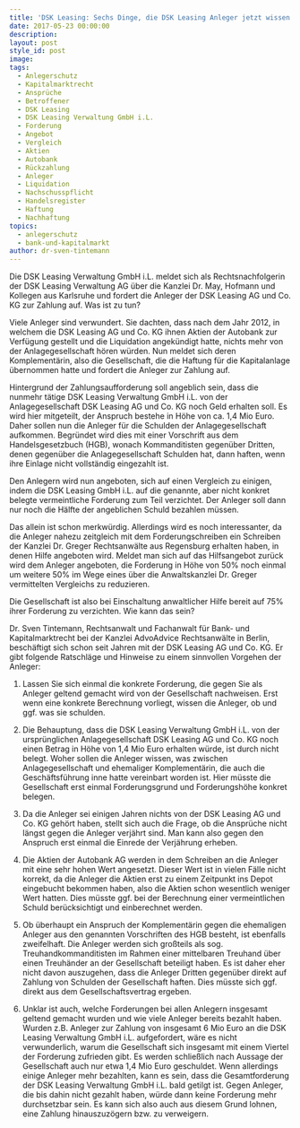 ```yaml
---
title: 'DSK Leasing: Sechs Dinge, die DSK Leasing Anleger jetzt wissen sollten'
date: 2017-05-23 00:00:00
description:
layout: post
style_id: post
image:
tags:
  - Anlegerschutz
  - Kapitalmarktrecht
  - Ansprüche
  - Betroffener
  - DSK Leasing
  - DSK Leasing Verwaltung GmbH i.L.
  - Forderung
  - Angebot
  - Vergleich
  - Aktien
  - Autobank
  - Rückzahlung
  - Anleger
  - Liquidation
  - Nachschusspflicht
  - Handelsregister
  - Haftung
  - Nachhaftung
topics:
  - anlegerschutz
  - bank-und-kapitalmarkt
author: dr-sven-tintemann
---
```



Die DSK Leasing Verwaltung GmbH i.L. meldet sich als Rechtsnachfolgerin der DSK Leasing Verwaltung AG über die Kanzlei Dr. May, Hofmann und Kollegen aus Karlsruhe und fordert die Anleger der DSK Leasing AG und Co. KG zur Zahlung auf. Was ist zu tun?

Viele Anleger sind verwundert. Sie dachten, dass nach dem Jahr 2012, in welchem die DSK Leasing AG und Co. KG ihnen Aktien der Autobank zur Verfügung gestellt und die Liquidation angekündigt hatte, nichts mehr von der Anlagegesellschaft hören würden. Nun meldet sich deren Komplementärin, also die Gesellschaft, die die Haftung für die Kapitalanlage übernommen hatte und fordert die Anleger zur Zahlung auf.

Hintergrund der Zahlungsaufforderung soll angeblich sein, dass die nunmehr tätige DSK Leasing Verwaltung GmbH i.L. von der Anlagegesellschaft DSK Leasing AG und Co. KG noch Geld erhalten soll. Es wird hier mitgeteilt, der Anspruch bestehe in Höhe von ca. 1,4 Mio Euro. Daher sollen nun die Anleger für die Schulden der Anlagegesellschaft aufkommen. Begründet wird dies mit einer Vorschrift aus dem Handelsgesetzbuch (HGB), wonach Kommanditisten gegenüber Dritten, denen gegenüber die Anlagegesellschaft Schulden hat, dann haften, wenn ihre Einlage nicht vollständig eingezahlt ist.

Den Anlegern wird nun angeboten, sich auf einen Vergleich zu einigen, indem die DSK Leasing GmbH i.L. auf die genannte, aber nicht konkret belegte vermeintliche Forderung zum Teil verzichtet. Der Anleger soll dann nur noch die Hälfte der angeblichen Schuld bezahlen müssen.

Das allein ist schon merkwürdig. Allerdings wird es noch interessanter, da die Anleger nahezu zeitgleich mit dem Forderungschreiben ein Schreiben der Kanzlei Dr. Greger Rechtsanwälte aus Regensburg erhalten haben, in denen Hilfe angeboten wird. Meldet man sich auf das Hilfsangebot zurück wird dem Anleger angeboten, die Forderung in Höhe von 50% noch einmal um weitere 50% im Wege eines über die Anwaltskanzlei Dr. Greger vermittelten Vergleichs zu reduzieren.

Die Gesellschaft ist also bei Einschaltung anwaltlicher Hilfe bereit auf 75% ihrer Forderung zu verzichten. Wie kann das sein?

Dr. Sven Tintemann, Rechtsanwalt und Fachanwalt für Bank- und Kapitalmarktrecht bei der Kanzlei AdvoAdvice Rechtsanwälte in Berlin, beschäftigt sich schon seit Jahren mit der DSK Leasing AG und Co. KG. Er gibt folgende Ratschläge und Hinweise zu einem sinnvollen Vorgehen der Anleger:

1) Lassen Sie sich einmal die konkrete Forderung, die gegen Sie als Anleger geltend gemacht wird von der Gesellschaft nachweisen. Erst wenn eine konkrete Berechnung vorliegt, wissen die Anleger, ob und ggf. was sie schulden.

2) Die Behauptung, dass die DSK Leasing Verwaltung GmbH i.L. von der ursprünglichen Anlagegesellschaft DSK Leasing AG und Co. KG noch einen Betrag in Höhe von 1,4 Mio Euro erhalten würde, ist durch nicht belegt. Woher sollen die Anleger wissen, was zwischen Anlagegesellschaft und ehemaliger Komplementärin, die auch die Geschäftsführung inne hatte vereinbart worden ist. Hier müsste die Gesellschaft erst einmal Forderungsgrund und Forderungshöhe konkret belegen.

3) Da die Anleger sei einigen Jahren nichts von der DSK Leasing AG und Co. KG gehört haben, stellt sich auch die Frage, ob die Ansprüche nicht längst gegen die Anleger verjährt sind. Man kann also gegen den Anspruch erst einmal die Einrede der Verjährung erheben.

4) Die Aktien der Autobank AG werden in dem Schreiben an die Anleger mit eine sehr hohen Wert angesetzt. Dieser Wert ist in vielen Fälle nicht korrekt, da die Anleger die Aktien erst zu einem Zeitpunkt ins Depot eingebucht bekommen haben, also die Aktien schon wesentlich weniger Wert hatten. Dies müsste ggf. bei der Berechnung einer vermeintlichen Schuld berücksichtigt und einberechnet werden.

5) Ob überhaupt ein Anspruch der Komplementärin gegen die ehemaligen Anleger aus den genannten Vorschriften des HGB besteht, ist ebenfalls zweifelhaft. Die Anleger werden sich großteils als sog. Treuhandkommanditisten im Rahmen einer mittelbaren Treuhand über einen Treuhänder an der Gesellschaft beteiligt haben. Es ist daher eher nicht davon auszugehen, dass die Anleger Dritten gegenüber direkt auf Zahlung von Schulden der Gesellschaft haften. Dies müsste sich ggf. direkt aus dem Gesellschaftsvertrag ergeben.

6) Unklar ist auch, welche Forderungen bei allen Anlegern insgesamt geltend gemacht wurden und wie viele Anleger bereits bezahlt haben. Wurden z.B. Anleger zur Zahlung von insgesamt 6 Mio Euro an die DSK Leasing Verwaltung GmbH i.L. aufgefordert, wäre es nicht verwunderlich, warum die Gesellschaft sich insgesamt mit einem Viertel der Forderung zufrieden gibt. Es werden schließlich nach Aussage der Gesellschaft auch nur etwa 1,4 Mio Euro geschuldet. Wenn allerdings einige Anleger mehr bezahlten, kann es sein, dass die Gesamtforderung der DSK Leasing Verwaltung GmbH i.L. bald getilgt ist. Gegen Anleger, die bis dahin nicht gezahlt haben, würde dann keine Forderung mehr durchsetzbar sein. Es kann sich also auch aus diesem Grund lohnen, eine Zahlung hinauszuzögern bzw. zu verweigern.